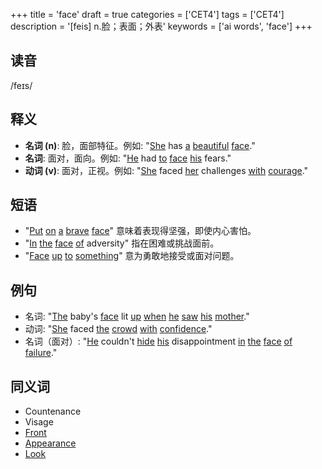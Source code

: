 +++
title = 'face'
draft = true
categories = ['CET4']
tags = ['CET4']
description = '[feis] n.脸；表面；外表'
keywords = ['ai words', 'face']
+++

## 读音
/feɪs/

## 释义
- **名词 (n)**: 脸，面部特征。例如: "[She](/post/she/) has [a](/post/a/) [beautiful](/post/beautiful/) [face](/post/face/)."
- **名词**: 面对，面向。例如: "[He](/post/he/) had [to](/post/to/) [face](/post/face/) [his](/post/his/) fears."
- **动词 (v)**: 面对，正视。例如: "[She](/post/she/) faced [her](/post/her/) challenges [with](/post/with/) [courage](/post/courage/)."

## 短语
- "[Put](/post/put/) [on](/post/on/) [a](/post/a/) [brave](/post/brave/) [face](/post/face/)" 意味着表现得坚强，即使内心害怕。
- "[In](/post/in/) [the](/post/the/) [face](/post/face/) [of](/post/of/) adversity" 指在困难或挑战面前。
- "[Face](/post/face/) [up](/post/up/) [to](/post/to/) [something](/post/something/)" 意为勇敢地接受或面对问题。

## 例句
- 名词: "[The](/post/the/) baby's [face](/post/face/) lit [up](/post/up/) [when](/post/when/) [he](/post/he/) [saw](/post/saw/) [his](/post/his/) [mother](/post/mother/)."
- 动词: "[She](/post/she/) faced [the](/post/the/) [crowd](/post/crowd/) [with](/post/with/) [confidence](/post/confidence/)."
- 名词（面对）: "[He](/post/he/) couldn't [hide](/post/hide/) [his](/post/his/) disappointment [in](/post/in/) [the](/post/the/) [face](/post/face/) [of](/post/of/) [failure](/post/failure/)."

## 同义词
- Countenance
- Visage
- [Front](/post/front/)
- [Appearance](/post/appearance/)
- [Look](/post/look/)
